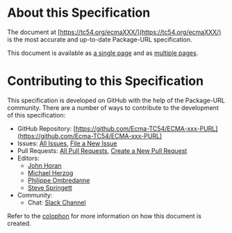 # About this Specification

The document at [https://tc54.org/ecmaXXX/](https://tc54.org/ecmaXXX/) is the most accurate and up-to-date Package-URL specification.

This document is available as [a single page](https://ecma-tc54.github.io/ECMA-xxx-PURL/) and as [multiple pages](https://ecma-tc54.github.io/ECMA-xxx-PURL/multipage/).

# Contributing to this Specification

This specification is developed on GitHub with the help of the Package-URL community. There are a number of ways to contribute to the development of this specification:

* GitHub Repository: [https://github.com/Ecma-TC54/ECMA-xxx-PURL](https://github.com/Ecma-TC54/ECMA-xxx-PURL)
* Issues: [All Issues](https://github.com/Ecma-TC54/ECMA-xxx-PURL/issues), [File a New Issue](https://github.com/Ecma-TC54/ECMA-xxx-PURL/issues/new)
* Pull Requests: [All Pull Requests](https://github.com/Ecma-TC54/ECMA-xxx-PURL/pulls), [Create a New Pull Request](https://github.com/Ecma-TC54/ECMA-xxx-PURL/pulls/new)
* Editors:
  * [John Horan](mailto:jmhoran@aboutcode.org)
  * [Michael Herzog](mailto:mjherzog@aboutcode.org)
  * [Philippe Ombredanne](mailto:pombredanne@aboutcode.org)
  * [Steve Springett](mailto:steve.springett@owasp.org)
* Community:
  * Chat: [Slack Channel](https://cyclonedx.slack.com/archives/C06KTE3BWEB)

Refer to the [colophon](https://ecma-tc54.github.io/ECMA-xxx-PURL/#sec-colophon) for more information on how this document is created.

